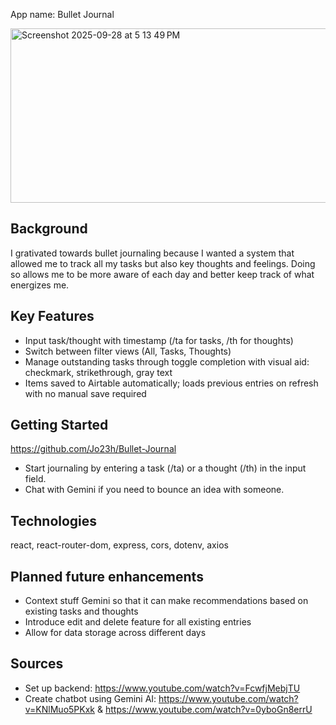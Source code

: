 App name: Bullet Journal

<img width="617" height="279" alt="Screenshot 2025-09-28 at 5 13 49 PM" src="https://github.com/user-attachments/assets/c67c57d2-f99d-4fb1-8bc5-ab3c01886cc3" />

## Background
I grativated towards bullet journaling because I wanted a system that allowed me to track all my tasks but also key thoughts and feelings. Doing so allows me to be more aware of each day and better keep track of what energizes me.

## Key Features
- Input task/thought with timestamp (/ta for tasks, /th for thoughts)
- Switch between filter views (All, Tasks, Thoughts) 
- Manage outstanding tasks through toggle completion with visual aid: checkmark, strikethrough, gray text
- Items saved to Airtable automatically; loads previous entries on refresh with no manual save required

## Getting Started
https://github.com/Jo23h/Bullet-Journal

- Start journaling by entering a task (/ta) or a thought (/th) in the input field. 
- Chat with Gemini if you need to bounce an idea with someone. 

## Technologies
react, react-router-dom, express, cors, dotenv, axios

## Planned future enhancements 
- Context stuff Gemini so that it can make recommendations based on existing tasks and thoughts
- Introduce edit and delete feature for all existing entries 
- Allow for data storage across different days 

## Sources
- Set up backend: https://www.youtube.com/watch?v=FcwfjMebjTU
- Create chatbot using Gemini AI: https://www.youtube.com/watch?v=KNlMuo5PKxk & https://www.youtube.com/watch?v=0yboGn8errU
